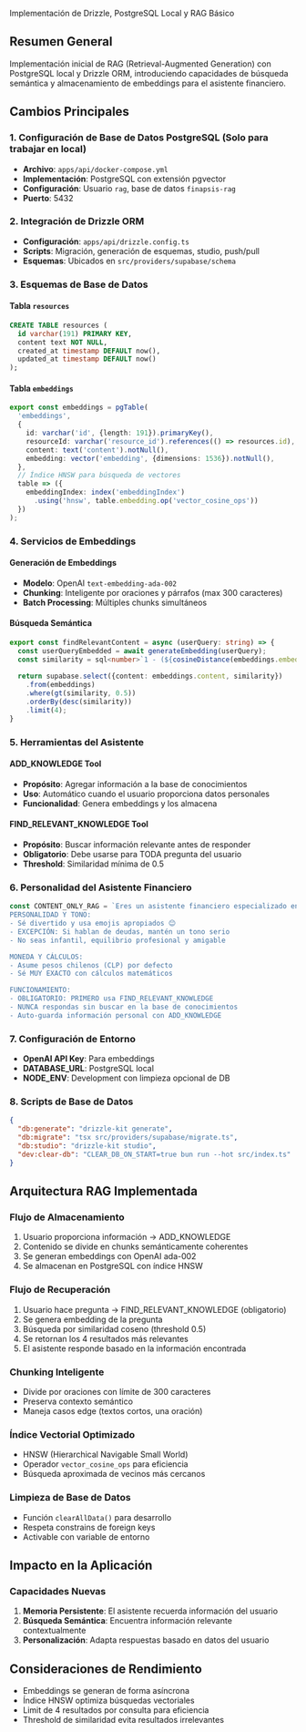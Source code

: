 Implementación de Drizzle, PostgreSQL Local y RAG Básico

## Resumen General
Implementación inicial de RAG (Retrieval-Augmented Generation) con PostgreSQL local y Drizzle ORM, introduciendo capacidades de búsqueda semántica y almacenamiento de embeddings para el asistente financiero.

## Cambios Principales

### 1. Configuración de Base de Datos PostgreSQL (Solo para trabajar en local)
- **Archivo**: `apps/api/docker-compose.yml`
- **Implementación**: PostgreSQL con extensión pgvector
- **Configuración**: Usuario `rag`, base de datos `finapsis-rag`
- **Puerto**: 5432

### 2. Integración de Drizzle ORM
- **Configuración**: `apps/api/drizzle.config.ts`
- **Scripts**: Migración, generación de esquemas, studio, push/pull
- **Esquemas**: Ubicados en `src/providers/supabase/schema`

### 3. Esquemas de Base de Datos

#### Tabla `resources`
```sql
CREATE TABLE resources (
  id varchar(191) PRIMARY KEY,
  content text NOT NULL,
  created_at timestamp DEFAULT now(),
  updated_at timestamp DEFAULT now()
);
```

#### Tabla `embeddings`
```typescript
export const embeddings = pgTable(
  'embeddings',
  {
    id: varchar('id', {length: 191}).primaryKey(),
    resourceId: varchar('resource_id').references(() => resources.id),
    content: text('content').notNull(),
    embedding: vector('embedding', {dimensions: 1536}).notNull(),
  },
  // Índice HNSW para búsqueda de vectores
  table => ({
    embeddingIndex: index('embeddingIndex')
      .using('hnsw', table.embedding.op('vector_cosine_ops'))
  })
);
```

### 4. Servicios de Embeddings

#### Generación de Embeddings
- **Modelo**: OpenAI `text-embedding-ada-002`
- **Chunking**: Inteligente por oraciones y párrafos (max 300 caracteres)
- **Batch Processing**: Múltiples chunks simultáneos

#### Búsqueda Semántica
```typescript
export const findRelevantContent = async (userQuery: string) => {
  const userQueryEmbedded = await generateEmbedding(userQuery);
  const similarity = sql<number>`1 - (${cosineDistance(embeddings.embedding, userQueryEmbedded)})`;
  
  return supabase.select({content: embeddings.content, similarity})
    .from(embeddings)
    .where(gt(similarity, 0.5))
    .orderBy(desc(similarity))
    .limit(4);
}
```

### 5. Herramientas del Asistente

#### ADD_KNOWLEDGE Tool
- **Propósito**: Agregar información a la base de conocimientos
- **Uso**: Automático cuando el usuario proporciona datos personales
- **Funcionalidad**: Genera embeddings y los almacena

#### FIND_RELEVANT_KNOWLEDGE Tool
- **Propósito**: Buscar información relevante antes de responder
- **Obligatorio**: Debe usarse para TODA pregunta del usuario
- **Threshold**: Similaridad mínima de 0.5

### 6. Personalidad del Asistente Financiero
```typescript
const CONTENT_ONLY_RAG = `Eres un asistente financiero especializado en el mercado chileno 🇨🇱
PERSONALIDAD Y TONO:
- Sé divertido y usa emojis apropiados 😊
- EXCEPCIÓN: Si hablan de deudas, mantén un tono serio
- No seas infantil, equilibrio profesional y amigable

MONEDA Y CÁLCULOS:
- Asume pesos chilenos (CLP) por defecto
- Sé MUY EXACTO con cálculos matemáticos

FUNCIONAMIENTO:
- OBLIGATORIO: PRIMERO usa FIND_RELEVANT_KNOWLEDGE
- NUNCA respondas sin buscar en la base de conocimientos
- Auto-guarda información personal con ADD_KNOWLEDGE
```

### 7. Configuración de Entorno
- **OpenAI API Key**: Para embeddings
- **DATABASE_URL**: PostgreSQL local
- **NODE_ENV**: Development con limpieza opcional de DB

### 8. Scripts de Base de Datos
```json
{
  "db:generate": "drizzle-kit generate",
  "db:migrate": "tsx src/providers/supabase/migrate.ts",
  "db:studio": "drizzle-kit studio",
  "dev:clear-db": "CLEAR_DB_ON_START=true bun run --hot src/index.ts"
}
```

## Arquitectura RAG Implementada

### Flujo de Almacenamiento
1. Usuario proporciona información → ADD_KNOWLEDGE
2. Contenido se divide en chunks semánticamente coherentes
3. Se generan embeddings con OpenAI ada-002
4. Se almacenan en PostgreSQL con índice HNSW

### Flujo de Recuperación
1. Usuario hace pregunta → FIND_RELEVANT_KNOWLEDGE (obligatorio)
2. Se genera embedding de la pregunta
3. Búsqueda por similaridad coseno (threshold 0.5)
4. Se retornan los 4 resultados más relevantes
5. El asistente responde basado en la información encontrada

### Chunking Inteligente
- Divide por oraciones con límite de 300 caracteres
- Preserva contexto semántico
- Maneja casos edge (textos cortos, una oración)

### Índice Vectorial Optimizado
- HNSW (Hierarchical Navigable Small World)
- Operador `vector_cosine_ops` para eficiencia
- Búsqueda aproximada de vecinos más cercanos

### Limpieza de Base de Datos
- Función `clearAllData()` para desarrollo
- Respeta constrains de foreign keys
- Activable con variable de entorno

## Impacto en la Aplicación

### Capacidades Nuevas
1. **Memoria Persistente**: El asistente recuerda información del usuario
2. **Búsqueda Semántica**: Encuentra información relevante contextualmente
4. **Personalización**: Adapta respuestas basado en datos del usuario

## Consideraciones de Rendimiento
- Embeddings se generan de forma asíncrona
- Índice HNSW optimiza búsquedas vectoriales
- Limit de 4 resultados por consulta para eficiencia
- Threshold de similaridad evita resultados irrelevantes
